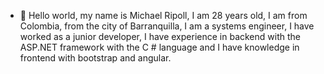 - 👋 Hello world, my name is Michael Ripoll, I am 28 years old, I am from Colombia, from the city of Barranquilla, I am a systems engineer, I have worked as a junior developer, I have experience in backend with the ASP.NET framework with the C # language and I have knowledge in frontend with bootstrap and angular.

<!---
michaelripoll/michaelripoll is a ✨ special ✨ repository because its `README.md` (this file) appears on your GitHub profile.
You can click the Preview link to take a look at your changes.
--->
